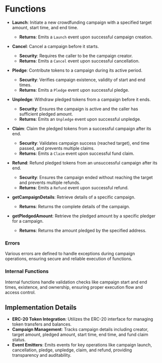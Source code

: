 # Functions

- **Launch**: Initiate a new crowdfunding campaign with a specified target amount, start time, and end time.
  - **Returns**: Emits a `Launch` event upon successful campaign creation.

- **Cancel**: Cancel a campaign before it starts.
  - **Security**: Requires the caller to be the campaign creator.
  - **Returns**: Emits a `Cancel` event upon successful cancellation.

- **Pledge**: Contribute tokens to a campaign during its active period.
  - **Security**: Verifies campaign existence, validity of start and end times.
  - **Returns**: Emits a `Pledge` event upon successful pledge.

- **Unpledge**: Withdraw pledged tokens from a campaign before it ends.
  - **Security**: Ensures the campaign is active and the caller has sufficient pledged amount.
  - **Returns**: Emits an `Unpledge` event upon successful unpledge.

- **Claim**: Claim the pledged tokens from a successful campaign after its end.
  - **Security**: Validates campaign success (reached target), end time passed, and prevents multiple claims.
  - **Returns**: Emits a `Claim` event upon successful fund claim.

- **Refund**: Refund pledged tokens from an unsuccessful campaign after its end.
  - **Security**: Ensures the campaign ended without reaching the target and prevents multiple refunds.
  - **Returns**: Emits a `Refund` event upon successful refund.

- **getCampaignDetails**: Retrieve details of a specific campaign.
  - **Returns**: Returns the complete details of the campaign.

- **getPledgedAmount**: Retrieve the pledged amount by a specific pledger for a campaign.
  - **Returns**: Returns the amount pledged by the specified address.

### Errors

Various errors are defined to handle exceptions during campaign operations, ensuring secure and reliable execution of functions.

### Internal Functions

Internal functions handle validation checks like campaign start and end times, existence, and ownership, ensuring proper execution flow and access control.

## Implementation Details

- **ERC-20 Token Integration**: Utilizes the ERC-20 interface for managing token transfers and balances.
- **Campaign Management**: Tracks campaign details including creator, target amount, pledged amount, start time, end time, and fund claim status.
- **Event Emitters**: Emits events for key operations like campaign launch, cancellation, pledge, unpledge, claim, and refund, providing transparency and auditability.


